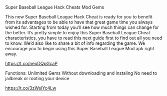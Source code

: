 Super Baseball League Hack Cheats Mod Gems

This new Super Baseball League Hack Cheat is ready for you to benefit from its advantages to be able to have that great game time you always wished for. Starting from today you’ll see how much things can change for the better. It’s pretty simple to enjoy this Super Baseball League Cheat characteristics, you have to read this next guide first to find out all you need to know. We’d also like to share a bit of info regarding the game. We encourage you to begin using this Super Baseball League Mod apk right away.

https://t.co/neoDQpGcaP

Functions:
Unlimited Gems
Without downloading and instaling
No need to jailbreak or rooting your device

https://t.co/3zWslYc4Lw
